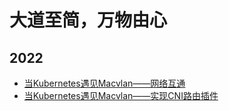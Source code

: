 # 大道至简，万物由心

## 2022

+ [当Kubernetes遇见Macvlan——网络互通](2022/kubernetes-macvlan-network.md)
+ [当Kubernetes遇见Macvlan——实现CNI路由插件](2022/kubernetes-macvlan-cniroute.md)



